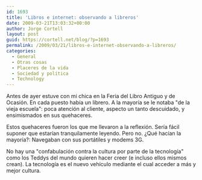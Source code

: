```yaml
---
id: 1693
title: 'Libros e internet: observando a libreros'
date: 2009-03-21T13:03:32+00:00
author: Jorge Cortell
layout: post
guid: https://cortell.net/blog/?p=1693
permalink: /2009/03/21/libros-e-internet-observando-a-libreros/
categories:
  - General
  - Otras cosas
  - Placeres de la vida
  - Sociedad y polí­tica
  - Technology
---
```

Antes de ayer estuve con mi chica en la Feria del Libro Antiguo y de Ocasión. En cada puesto había un librero. A la mayoría se le notaba "de la vieja escuela": poca atención al cliente, aspecto un tanto descuidado, y ensimismados en sus quehaceres.

Estos quehaceres fueron los que me llevaron a la reflexión. Sería fácil suponer que estarían tranquilamente leyendo. Pero no. ¿Qué hacían la mayoría?: Navegaban con sus portátiles y modems 3G.

No hay una "confabulación contra la cultura por parte de la tecnología" como los Teddys del mundo quieren hacer creer (e incluso ellos mismos crean). La tecnología es el nuevo vehículo mediante el cual acceder a más y mejor cultura.